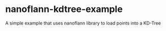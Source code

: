 # nanoflann-kdtree-example
A simple example that uses nanoflann library to load points into a KD-Tree
